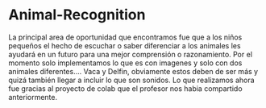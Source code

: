 # Animal-Recognition
La principal area de oportunidad que encontramos fue que a los niños pequeños el hecho de escuchar o saber diferenciar a los animales 
les ayudará en un futuro para una mejor comprensión o razonamiento. Por el momento solo implementamos lo que es con imagenes y solo con
dos animales diferentes.... Vaca y Delfin, obviamente estos deben de ser más y quizá también llegar a incluir lo que son sonidos. Lo que
realizamos ahora fue gracias al proyecto de colab que el profesor nos habia compartido anteriormente. 
